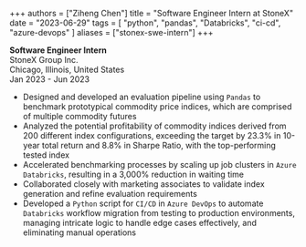 +++
authors = ["Ziheng Chen"]
title = "Software Engineer Intern at StoneX"
date = "2023-06-29"
tags = [
    "python", "pandas", "Databricks", 
    "ci-cd",
    "azure-devops"
]
aliases = ["stonex-swe-intern"]
+++
 
**Software Engineer Intern**     
StoneX Group Inc.  
Chicago, Illinois, United States   
Jan 2023 - Jun 2023  
- Designed and developed an evaluation pipeline using `Pandas` to benchmark prototypical commodity price indices, which are comprised of multiple commodity futures
- Analyzed the potential profitability of commodity indices derived from 200 different index configurations, exceeding the target by 23.3% in 10-year total return and 8.8% in Sharpe Ratio, with the top-performing tested index
- Accelerated benchmarking processes by scaling up job clusters in `Azure Databricks`, resulting in a 3,000% reduction in waiting time
- Collaborated closely with marketing associates to validate index generation and refine evaluation requirements
- Developed a `Python` script for `CI/CD` in `Azure DevOps` to automate `Databricks` workflow migration from testing to production environments, managing intricate logic to handle edge cases effectively, and eliminating manual operations


